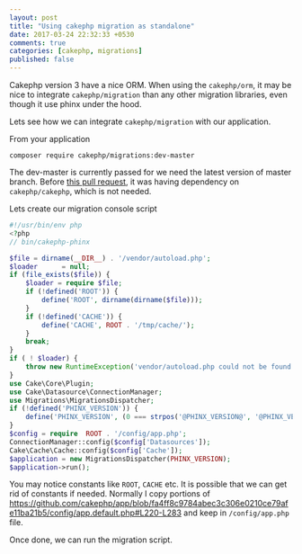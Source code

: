 ```yaml
---
layout: post
title: "Using cakephp migration as standalone"
date: 2017-03-24 22:32:33 +0530
comments: true
categories: [cakephp, migrations]
published: false
---
```


Cakephp version 3 have a nice ORM. When using the `cakephp/orm`,
it may be nice to integrate `cakephp/migration` than any other migration
libraries, even though it use phinx under the hood.

Lets see how we can integrate `cakephp/migration` with our application.

From your application

```
composer require cakephp/migrations:dev-master
```

The dev-master is currently passed for we need the latest version of master branch.
Before [this pull request](https://github.com/cakephp/migrations/pull/308), it was
having dependency on `cakephp/cakephp`, which is not needed.

Lets create our migration console script

```php
#!/usr/bin/env php
<?php
// bin/cakephp-phinx

$file = dirname(__DIR__) . '/vendor/autoload.php';
$loader      = null;
if (file_exists($file)) {
    $loader = require $file;
    if (!defined('ROOT')) {
        define('ROOT', dirname(dirname($file)));
    }
    if (!defined('CACHE')) {
        define('CACHE', ROOT . '/tmp/cache/');
    }
    break;
}
if ( ! $loader) {
    throw new RuntimeException('vendor/autoload.php could not be found. Did you run `composer install`?');
}
use Cake\Core\Plugin;
use Cake\Datasource\ConnectionManager;
use Migrations\MigrationsDispatcher;
if (!defined('PHINX_VERSION')) {
    define('PHINX_VERSION', (0 === strpos('@PHINX_VERSION@', '@PHINX_VERSION')) ? '0.6.6' : '@PHINX_VERSION@');
}
$config = require  ROOT . '/config/app.php';
ConnectionManager::config($config['Datasources']);
Cake\Cache\Cache::config($config['Cache']);
$application = new MigrationsDispatcher(PHINX_VERSION);
$application->run();
```

You may notice constants like `ROOT`, `CACHE` etc. It is possible that we can
get rid of constants if needed. Normally I copy portions of  https://github.com/cakephp/app/blob/fa4ff8c9784abec3c306e0210ce79afe11ba21b5/config/app.default.php#L220-L283 and keep in `/config/app.php` file.

Once done, we can run the migration script.
